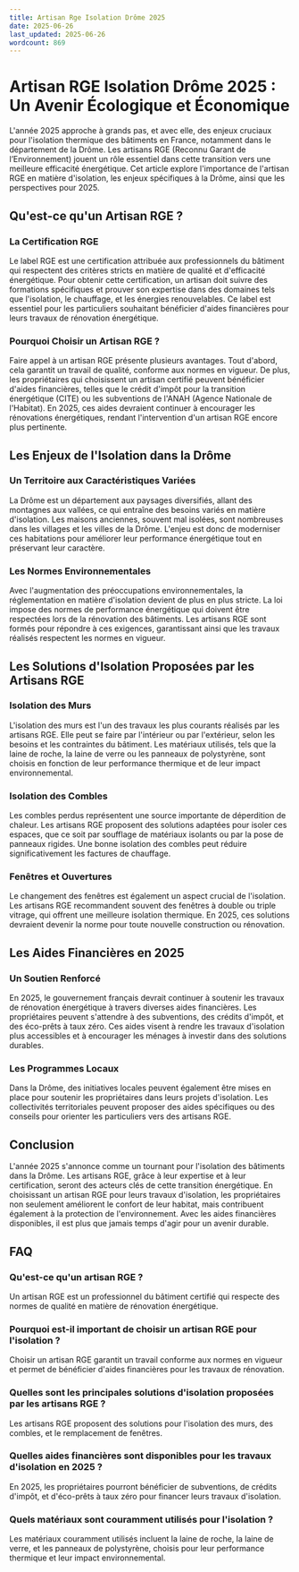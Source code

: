 ```yaml
---
title: Artisan Rge Isolation Drôme 2025
date: 2025-06-26
last_updated: 2025-06-26
wordcount: 869
---
```


# Artisan RGE Isolation Drôme 2025 : Un Avenir Écologique et Économique

L'année 2025 approche à grands pas, et avec elle, des enjeux cruciaux pour l'isolation thermique des bâtiments en France, notamment dans le département de la Drôme. Les artisans RGE (Reconnu Garant de l’Environnement) jouent un rôle essentiel dans cette transition vers une meilleure efficacité énergétique. Cet article explore l'importance de l'artisan RGE en matière d'isolation, les enjeux spécifiques à la Drôme, ainsi que les perspectives pour 2025.

## Qu'est-ce qu'un Artisan RGE ?

### La Certification RGE

Le label RGE est une certification attribuée aux professionnels du bâtiment qui respectent des critères stricts en matière de qualité et d'efficacité énergétique. Pour obtenir cette certification, un artisan doit suivre des formations spécifiques et prouver son expertise dans des domaines tels que l'isolation, le chauffage, et les énergies renouvelables. Ce label est essentiel pour les particuliers souhaitant bénéficier d'aides financières pour leurs travaux de rénovation énergétique.

### Pourquoi Choisir un Artisan RGE ?

Faire appel à un artisan RGE présente plusieurs avantages. Tout d'abord, cela garantit un travail de qualité, conforme aux normes en vigueur. De plus, les propriétaires qui choisissent un artisan certifié peuvent bénéficier d'aides financières, telles que le crédit d'impôt pour la transition énergétique (CITE) ou les subventions de l'ANAH (Agence Nationale de l'Habitat). En 2025, ces aides devraient continuer à encourager les rénovations énergétiques, rendant l'intervention d'un artisan RGE encore plus pertinente.

## Les Enjeux de l'Isolation dans la Drôme

### Un Territoire aux Caractéristiques Variées

La Drôme est un département aux paysages diversifiés, allant des montagnes aux vallées, ce qui entraîne des besoins variés en matière d'isolation. Les maisons anciennes, souvent mal isolées, sont nombreuses dans les villages et les villes de la Drôme. L'enjeu est donc de moderniser ces habitations pour améliorer leur performance énergétique tout en préservant leur caractère.

### Les Normes Environnementales

Avec l'augmentation des préoccupations environnementales, la réglementation en matière d'isolation devient de plus en plus stricte. La loi impose des normes de performance énergétique qui doivent être respectées lors de la rénovation des bâtiments. Les artisans RGE sont formés pour répondre à ces exigences, garantissant ainsi que les travaux réalisés respectent les normes en vigueur.

## Les Solutions d'Isolation Proposées par les Artisans RGE

### Isolation des Murs

L'isolation des murs est l'un des travaux les plus courants réalisés par les artisans RGE. Elle peut se faire par l'intérieur ou par l'extérieur, selon les besoins et les contraintes du bâtiment. Les matériaux utilisés, tels que la laine de roche, la laine de verre ou les panneaux de polystyrène, sont choisis en fonction de leur performance thermique et de leur impact environnemental.

### Isolation des Combles

Les combles perdus représentent une source importante de déperdition de chaleur. Les artisans RGE proposent des solutions adaptées pour isoler ces espaces, que ce soit par soufflage de matériaux isolants ou par la pose de panneaux rigides. Une bonne isolation des combles peut réduire significativement les factures de chauffage.

### Fenêtres et Ouvertures

Le changement des fenêtres est également un aspect crucial de l'isolation. Les artisans RGE recommandent souvent des fenêtres à double ou triple vitrage, qui offrent une meilleure isolation thermique. En 2025, ces solutions devraient devenir la norme pour toute nouvelle construction ou rénovation.

## Les Aides Financières en 2025

### Un Soutien Renforcé

En 2025, le gouvernement français devrait continuer à soutenir les travaux de rénovation énergétique à travers diverses aides financières. Les propriétaires peuvent s'attendre à des subventions, des crédits d'impôt, et des éco-prêts à taux zéro. Ces aides visent à rendre les travaux d'isolation plus accessibles et à encourager les ménages à investir dans des solutions durables.

### Les Programmes Locaux

Dans la Drôme, des initiatives locales peuvent également être mises en place pour soutenir les propriétaires dans leurs projets d'isolation. Les collectivités territoriales peuvent proposer des aides spécifiques ou des conseils pour orienter les particuliers vers des artisans RGE.

## Conclusion

L'année 2025 s'annonce comme un tournant pour l'isolation des bâtiments dans la Drôme. Les artisans RGE, grâce à leur expertise et à leur certification, seront des acteurs clés de cette transition énergétique. En choisissant un artisan RGE pour leurs travaux d'isolation, les propriétaires non seulement améliorent le confort de leur habitat, mais contribuent également à la protection de l'environnement. Avec les aides financières disponibles, il est plus que jamais temps d'agir pour un avenir durable.

## FAQ

### Qu'est-ce qu'un artisan RGE ?

Un artisan RGE est un professionnel du bâtiment certifié qui respecte des normes de qualité en matière de rénovation énergétique.

### Pourquoi est-il important de choisir un artisan RGE pour l'isolation ?

Choisir un artisan RGE garantit un travail conforme aux normes en vigueur et permet de bénéficier d'aides financières pour les travaux de rénovation.

### Quelles sont les principales solutions d'isolation proposées par les artisans RGE ?

Les artisans RGE proposent des solutions pour l'isolation des murs, des combles, et le remplacement de fenêtres.

### Quelles aides financières sont disponibles pour les travaux d'isolation en 2025 ?

En 2025, les propriétaires pourront bénéficier de subventions, de crédits d'impôt, et d'éco-prêts à taux zéro pour financer leurs travaux d'isolation.

### Quels matériaux sont couramment utilisés pour l'isolation ?

Les matériaux couramment utilisés incluent la laine de roche, la laine de verre, et les panneaux de polystyrène, choisis pour leur performance thermique et leur impact environnemental.